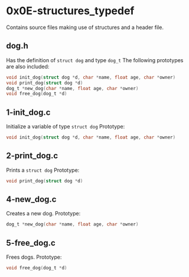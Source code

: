 # 0x0E-structures_typedef
Contains source files making use of structures and a header file.

## dog.h
Has the definition of ```struct dog``` and type ```dog_t```
The following prototypes are also included:
```C
void init_dog(struct dog *d, char *name, float age, char *owner)
void print_dog(struct dog *d)
dog_t *new_dog(char *name, float age, char *owner)
void free_dog(dog_t *d)
```

## 1-init_dog.c
Initialize a variable of type ```struct dog```
Prototype:
```C
void init_dog(struct dog *d, char *name, float age, char *owner)
```

## 2-print_dog.c
Prints a ```struct dog```
Prototype:
```C
void print_dog(struct dog *d)
```

## 4-new_dog.c
Creates a new dog.
Prototype:
```C
dog_t *new_dog(char *name, float age, char *owner)
```

## 5-free_dog.c
Frees dogs.
Prototype:
```C
void free_dog(dog_t *d)
```